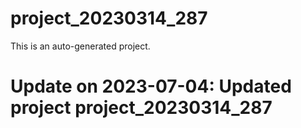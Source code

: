 # project_20230314_287

This is an auto-generated project.

# Update on 2023-07-04: Updated project project_20230314_287
